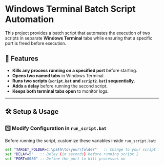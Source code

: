 # Windows Terminal Batch Script Automation

This project provides a batch script that automates the execution of two scripts in separate **Windows Terminal** tabs while ensuring that a specific port is freed before execution.

## 🚀 Features

- **Kills any process running on a specified port** before starting.
- **Opens two named tabs** in Windows Terminal.
- **Runs two scripts (`script.bat` and `script2.bat`) sequentially**.
- **Adds a delay** before running the second script.
- **Keeps both terminal tabs open** to monitor logs.

---

## 🛠️ Setup & Usage

### 1️⃣ **Modify Configuration in `run_script.bat`**

Before running the script, customize these variables inside `run_script.bat`:

```bat
set "TARGET_FOLDER=C:\path\to\your\folder"   :: Change to your script folder
set "DELAY=5"   :: Delay (in seconds) before running script 2
set "PORT=8080" :: Define the port to kill processes on
```
